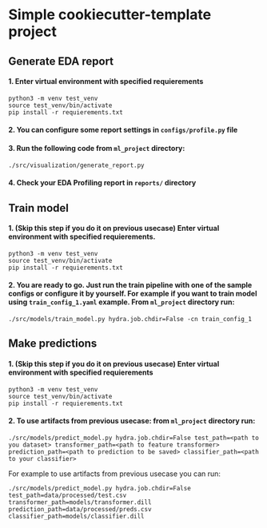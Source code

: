 # Simple cookiecutter-template project

## Generate EDA report

#### 1. Enter virtual environment with specified requierements
```
python3 -m venv test_venv
source test_venv/bin/activate
pip install -r requierements.txt
```

#### 2. You can configure some report settings in `configs/profile.py` file

#### 3. Run the following code from `ml_project` directory:

```
./src/visualization/generate_report.py 
```
#### 4. Check your EDA Profiling report in `reports/` directory



## Train model

#### 1. **(Skip this step if you do it on previous usecase)** Enter virtual environment with specified requierements.
```
python3 -m venv test_venv
source test_venv/bin/activate
pip install -r requierements.txt
```

#### 2. You are ready to go. Just run the train pipeline with one of the sample configs or configure it by yourself. For example if you want to train model using `train_config_1.yaml` example. From `ml_project` directory run:
```
./src/models/train_model.py hydra.job.chdir=False -cn train_config_1
```

## Make predictions

#### 1. **(Skip this step if you do it on previous usecase)** Enter virtual environment with specified requierements
```
python3 -m venv test_venv
source test_venv/bin/activate
pip install -r requierements.txt
```
#### 2. To use artifacts from previous usecase: from `ml_project` directory run:
```
./src/models/predict_model.py hydra.job.chdir=False test_path=<path to you dataset> transformer_path=<path to feature transformer> prediction_path=<path to prediction to be saved> classifier_path=<path to your classifier>
```

For example to use artifacts from previous usecase you can run:
```
./src/models/predict_model.py hydra.job.chdir=False test_path=data/processed/test.csv transformer_path=models/transformer.dill prediction_path=data/processed/preds.csv classifier_path=models/classifier.dill

```

